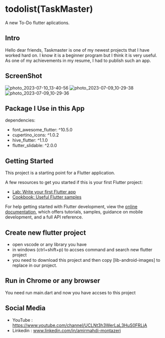 # todolist(TaskMaster)

A new To-Do flutter aplications.

## Intro 
Hello dear friends, Taskmaster is one of my newest projects that I have worked hard on. I know it is a beginner program but I think it is very useful. As one of my achievements in my resume, I had to publish such an app.

## ScreenShot
![photo_2023-07-10_13-40-56](https://github.com/amirmahdimon/TaskMaster/assets/109888781/c91206fe-004e-40fd-ad1c-d7bb827943f3)
![photo_2023-07-09_10-29-38](https://github.com/amirmahdimon/TaskMaster/assets/109888781/88899e89-f540-466b-92c0-8fb781f4166c)
![photo_2023-07-09_10-29-36](https://github.com/amirmahdimon/TaskMaster/assets/109888781/eb488bb2-cb16-448c-843d-5b050b3cfc60)






## Package I Use in this App 
dependencies:

-  font_awesome_flutter: ^10.5.0
- cupertino_icons: ^1.0.2
-  hive_flutter: ^1.1.0
-  flutter_slidable: ^2.0.0

## Getting Started

This project is a starting point for a Flutter application.

A few resources to get you started if this is your first Flutter project:

- [Lab: Write your first Flutter app](https://docs.flutter.dev/get-started/codelab)
- [Cookbook: Useful Flutter samples](https://docs.flutter.dev/cookbook)

For help getting started with Flutter development, view the
[online documentation](https://docs.flutter.dev/), which offers tutorials,
samples, guidance on mobile development, and a full API reference.

## Create new flutter project
- open vscode or any library you have 
- in windows (ctrl+shift+p) to accses command and search new flutter project
- you need to download this project and then copy [lib-android-images] to replace in our project.
 
## Run in Chrome or any browser 
You need run main.dart and now you have accses to this project

## Social Media 
- YouTube : https://www.youtube.com/channel/UCLNt3h3WerLaL3HuS0FRLjA
- Linkedin : www.linkedin.com/in/amirmahdi-montazeri

